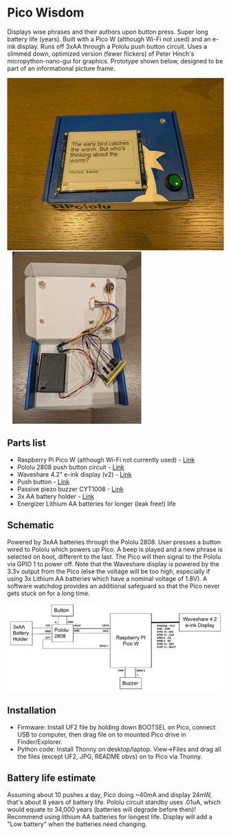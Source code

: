 # Pico Wisdom
Displays wise phrases and their authors upon button press. Super long battery life (years).
Built with a Pico W (although Wi-Fi not used) and an e-ink display. Runs off 3xAA through a Pololu push button circuit. Uses a slimmed down, optimized
version (fewer flickers) of Peter Hinch's micropython-nano-gui for graphics. Prototype shown below, designed to be part of an informational picture frame.

<img src="Front.jpg" height=400/>&nbsp;&nbsp;&nbsp;<img src="Inside.jpg" height=400/>

## Parts list
- Raspberry Pi Pico W (although Wi-Fi not currently used) - [Link](https://www.raspberrypi.com/products/raspberry-pi-pico/)
- Pololu 2808 push button circuit - [Link](https://www.pololu.com/product/2808)
- Waveshare 4.2" e-ink display (v2) - [Link](https://www.waveshare.com/4.2inch-e-paper-module.htm)
- Push button - [Link](https://www.amazon.com/dp/B08SKJ6V7Z?ref_=ppx_hzsearch_conn_dt_b_fed_asin_title_1)
- Passive piezo buzzer CYT1008 - [Link](https://www.amazon.com/dp/B01NCOXB2Q?ref_=ppx_hzsearch_conn_dt_b_fed_asin_title_1)
- 3x AA battery holder - [Link](https://www.amazon.com/dp/B0B3YFPB53/ref=sr_1_3?crid=V98JT7CMVI0G)
- Energizer Lithium AA batteries for longer (leak free!) life

## Schematic
Powered by 3xAA batteries through the Pololu 2808. User presses a button wired to Pololu which powers up Pico. A beep is played and a new phrase is selected on boot, different to the last. The Pico will then signal to the Pololu via GPIO 1 to power off. Note that the Waveshare display is powered by the 3.3v output from the Pico (else the voltage will be too high, especially if using 3x Lithium AA batteries which have a nominal voltage of 1.8V). A software watchdog provides an additional safeguard so that the Pico never gets stuck on for a long time.

<img src="Schematic.jpg"/>

## Installation
- Firmware: Install UF2 file by holding down BOOTSEL on Pico, connect USB to computer, then drag file on to mounted Pico drive in Finder/Explorer.
- Python code: Install Thonny on desktop/laptop. View->Files and drag all the files (except UF2, JPG, README obvs) on to Pico via Thonny.

## Battery life estimate
Assuming about 10 pushes a day, Pico doing ~40mA and display 24mW, that's about 8 years of battery life. Pololu circuit standby uses .01uA, which would equate to 34,000 years (batteries will degrade before then)! Recommend using lithium AA batteries for longest life. Display will add a "Low battery" when the batteries need changing. 

